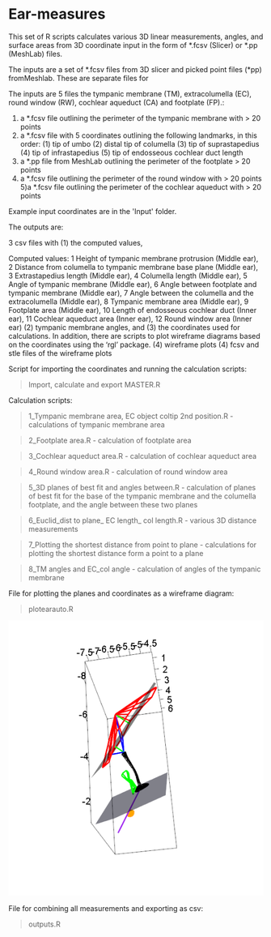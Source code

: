# Ear-measures

This set of R scripts calculates various 3D linear measurements, angles, and surface areas from 3D coordinate input in the form of *.fcsv (Slicer) or *.pp (MeshLab) files. 

The inputs are a set of *.fcsv files from 3D slicer and picked point files (*pp) fromMeshlab.  These are separate files for 

The inputs are 5 files the tympanic membrane (TM), extracolumella (EC), round window (RW), cochlear aqueduct (CA) and footplate (FP).:
1) a *.fcsv file outlining the perimeter of the tympanic membrane with > 20 points
2) a *.fcsv file with 5 coordinates outlining the following landmarks, in this order:
  (1) tip of umbo
  (2) distal tip of columella
  (3) tip of suprastapedius
  (4) tip of infrastapedius
  (5) tip of endosseous cochlear duct length
3) a *.pp file from MeshLab outlining the perimeter of the footplate > 20 points
4) a *.fcsv file outlining the perimeter of the round window with > 20 points  
5)a *.fcsv file outlining the perimeter of the cochlear aqueduct with > 20 points

Example input coordinates are in the 'Input' folder. 


The outputs are:

3 csv files with 
(1) the computed values, 

Computed values:
1	Height of tympanic membrane protrusion	(Middle ear),
2	Distance from columella to tympanic membrane base plane	(Middle ear),
3	Extrastapedius length	(Middle ear),
4	Columella length	(Middle ear),
5	Angle of tympanic membrane	(Middle ear),
6	Angle between footplate and tympanic membrane	(Middle ear),
7	Angle between the columella and the extracolumella	(Middle ear),
8	Tympanic membrane area	(Middle ear),
9	Footplate area	(Middle ear),
10	Length of endosseous cochlear duct	(Inner ear),
11	Cochlear aqueduct area	(Inner ear),
12	Round window area	(Inner ear)
(2) tympanic membrane angles, and 
(3) the coordinates used for calculations. In addition, there are scripts to plot wireframe diagrams based on the coordinates using the ‘rgl’ package.
(4) wireframe plots
(4) fcsv and stle files of the wireframe plots


Script for importing the coordinates and running the calculation scripts:
> Import, calculate and export MASTER.R


Calculation scripts:

> 1_Tympanic membrane area, EC object coltip 2nd position.R - calculations of tympanic membrane area

> 2_Footplate area.R - calculation of footplate area

> 3_Cochlear aqueduct area.R - calculation of cochlear aqueduct area

> 4_Round window area.R - calculation of round window area

> 5_3D planes of best fit and angles between.R - calculation of planes of best fit for the base of the tympanic membrane and the columella footplate, and the angle between these two planes

> 6_Euclid_dist to plane_ EC length_ col length.R - various 3D distance measurements

> 7_Plotting the shortest distance from point to plane - calculations for plotting the shortest distance form a point to a plane

> 8_TM angles and EC_col angle - calculation of angles of the tympanic membrane




File for plotting the planes and coordinates as a wireframe diagram:

> plotearauto.R

![alt text](Capture.PNG)

File for combining all measurements and exporting as csv:

> outputs.R

